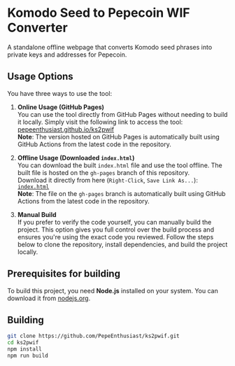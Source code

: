 # Komodo Seed to Pepecoin WIF Converter

A standalone offline webpage that converts Komodo seed phrases into private keys and addresses for Pepecoin.

## Usage Options

You have three ways to use the tool:

1. **Online Usage (GitHub Pages)**  
   You can use the tool directly from GitHub Pages without needing to build it locally. Simply visit the following link to access the tool:  
   [pepeenthusiast.github.io/ks2pwif](https://PepeEnthusiast.github.io/ks2pwif)  
   **Note**: The version hosted on GitHub Pages is automatically built using GitHub Actions from the latest code in the repository.

2. **Offline Usage (Downloaded `index.html`)**  
   You can download the built `index.html` file and use the tool offline. The built file is hosted on the `gh-pages` branch of this repository.  
   Download it directly from here (`Right-Click`, `Save Link As...`): [`index.html`](https://github.com/PepeEnthusiast/ks2pwif/raw/gh-pages/index.html)  
   **Note**: The file on the `gh-pages` branch is automatically built using GitHub Actions from the latest code in the repository.

3. **Manual Build**  
   If you prefer to verify the code yourself, you can manually build the project. This option gives you full control over the build process and ensures you're using the exact code you reviewed. Follow the steps below to clone the repository, install dependencies, and build the project locally.

## Prerequisites for building

To build this project, you need **Node.js** installed on your system. You can download it from [nodejs.org](https://nodejs.org/).  

## Building

```bash
git clone https://github.com/PepeEnthusiast/ks2pwif.git
cd ks2pwif
npm install
npm run build
```